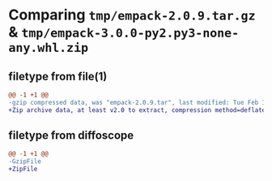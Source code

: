 # Comparing `tmp/empack-2.0.9.tar.gz` & `tmp/empack-3.0.0-py2.py3-none-any.whl.zip`

## filetype from file(1)

```diff
@@ -1 +1 @@
-gzip compressed data, was "empack-2.0.9.tar", last modified: Tue Feb 14 11:00:25 2023, max compression
+Zip archive data, at least v2.0 to extract, compression method=deflate
```

## filetype from diffoscope

```diff
@@ -1 +1 @@
-GzipFile
+ZipFile
```

